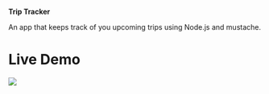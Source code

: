 <b> Trip Tracker</b>
<div>An app that keeps track of you upcoming trips using Node.js and mustache.</div>
<h1>Live Demo</h1>
<img src="(https://user-images.githubusercontent.com/47336359/56553288-93ed3c80-6553-11e9-80e1-0fe887d25063.png)"/>
